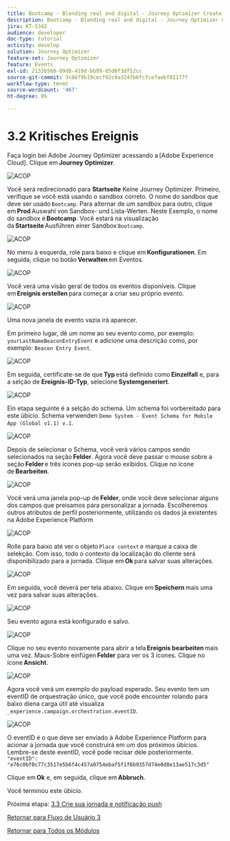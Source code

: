 ```yaml
---
title: Bootcamp - Blending real and digital - Journey Optimizer Create your event - Brasilien
description: Bootcamp - Blending real and digital - Journey Optimizer Create your event - Brasilien
jira: KT-5342
audience: developer
doc-type: tutorial
activity: develop
solution: Journey Optimizer
feature-set: Journey Optimizer
feature: Events
exl-id: 2133b560-09d8-419d-bb99-05d0f3df52cc
source-git-commit: 3c86f9b19cecf92c9a324fb6fcfcefaebf82177f
workflow-type: tm+mt
source-wordcount: '467'
ht-degree: 0%

---
```


# 3.2 Kritisches Ereignis

Faça login bei Adobe Journey Optimizer acessando a [Adobe Experience Cloud]. Clique em **Journey Optimizer**.

![ACOP](./images/acophome.png)

Você será redirecionado para **Startseite** Keine Journey Optimizer. Primeiro, verifique se você está usando o sandbox correto. O nome do sandbox que deve ser usado `Bootcamp`. Para alternar de um sandbox para outro, clique em **Prod** Auswahl von Sandbox- und Lista-Werten. Neste Exemplo, o nome do sandbox é **Bootcamp**. Você estará na visualização da **Startseite** Ausführen einer Sandbox `Bootcamp`.

![ACOP](./images/acoptriglp.png)

No menu à esquerda, role para baixo e clique em **Konfigurationen**. Em seguida, clique no botão **Verwalten** em Eventos.

![ACOP](./images/acopmenu.png)

Você verá uma visão geral de todos os eventos disponíveis. Clique em **Ereignis erstellen** para começar a criar seu próprio evento.

![ACOP](./images/emptyevent.png)

Uma nova janela de evento vazia irá aparecer.

Em primeiro lugar, dê um nome ao seu evento como, por exemplo: `yourLastNameBeaconEntryEvent` e adicione uma descrição como, por exemplo: `Beacon Entry Event`.

![ACOP](./images/eventdescription.png)

Em seguida, certificate-se de que **Typ** está definido como **Einzelfall** e, para a selção de **Ereignis-ID-Typ**, selecione **Systemgeneriert**.

![ACOP](./images/eventidtype.png)

Ein etapa seguinte é a selção do schema. Um schema foi vorbereitado para este übício. Schema verwenden `Demo System - Event Schema for Mobile App (Global v1.1) v.1`.

![ACOP](./images/eventschema.png)

Depois de selecionar o Schema, você verá vários campos sendo selecionados na seção **Felder**. Agora você deve passar o mouse sobre a seção **Felder** e três ícones pop-up serão exibidos. Clique no ícone de **Bearbeiten**.

![ACOP](./images/eventpayload.png)

Você verá uma janela pop-up de **Felder**, onde você deve selecionar alguns dos campos que preisamos para personalizar a jornada. Escolheremos outros atributos de perfil posteriormente, utilizando os dados já existentes na Adobe Experience Platform

![ACOP](./images/eventfields.png)

Rolle para baixo até ver o objeto `Place context` e marque a caixa de selekção. Com isso, todo o contexto da localização do cliente será disponibilizado para a jornada. Clique em **Ok** para salvar suas alterações.

![ACOP](./images/eventpayloadbr.png)

Em seguida, você deverá per tela abaixo. Clique em **Speichern** mais uma vez para salvar suas alterações.

![ACOP](./images/eventsave.png)

Seu evento agora está konfigurado e salvo.

![ACOP](./images/eventdone.png)

Clique no seu evento novamente para abrir a tela **Ereignis bearbeiten** mais uma vez. Maus-Sobre einfügen **Felder** para ver os 3 ícones. Clique no ícone **Ansicht**.

![ACOP](./images/viewevent.png)

Agora você verá um exemplo do payload esperado.
Seu evento tem um eventID de orquestração único, que você pode encounter rolando para baixo diena carga útil até visualiza `_experience.campaign.orchestration.eventID`.

![ACOP](./images/payloadeventID.png)

O eventID é o que deve ser enviado à Adobe Experience Platform para acionar a jornada que você construirá em um dos próximos übícios. Lembre-se deste eventID, você pode recisar dele posteriormente.
`"eventID": "e76c0bf0c77c3517e5b6f4c457a0754ebaf5f1f6b9357d74e0d8e13ae517c3d5"`

Clique em **Ok** e, em seguida, clique em **Abbruch**.

Você terminou este übício.

Próxima etapa: [3.3 Crie sua jornada e notificação push](./ex3.md)

[Retornar para Fluxo de Usuário 3](./uc3.md)

[Retornar para Todos os Módulos](../../overview.md)
